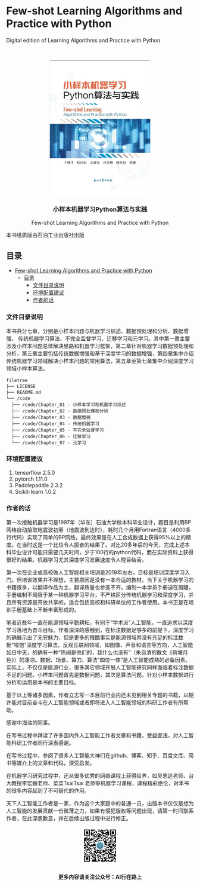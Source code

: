 # Few-shot Learning Algorithms and Practice with Python

Digital edition of Learning Algorithms and Practice with Python

<!-- PROJECT SHIELDS -->

<!-- PROJECT LOGO -->

<br />

<p align="center">
  <a href="https://github.com/dingjicai/Book_fewshot_learning">
    <img src="cover.jpg" alt="Logo" width="270" height="360">
  </a>

<h3 align="center">小样本机器学习Python算法与实践</h3>
  <p align="center">
    Few-shot Learning Algorithms and Practice with Python
    <br />

</p>

本书纸质版由石油工业出版社出版

## 目录

- [Few-shot Learning Algorithms and Practice with Python](#few-shot-learning-algorithms-and-practice-with-python)
  - [目录](#目录)
    - [文件目录说明](#文件目录说明)
    - [环境配置建议](#环境配置建议)
    - [作者的话](#作者的话)


### 文件目录说明

本书共分七章，分别是小样本问题与机器学习综述、数据预处理和分析、数据增强、 传统机器学习算法、不完全监督学习、迁移学习和元学习。其中第一章主要涉及小样本问题总体解决思路和机器学习框架，第二章针对机器学习数据预处理和分析，第三章主要包括传统数据增强和基于深度学习的数据增强，第四章集中介绍传统机器学习领域解决小样本问题的常用算法，第五章至第七章集中介绍深度学习领域小样本算法。

```
filetree 
├── LICENSE
├── README.md
└── /code
  ├── /code/Chapter_01 - 小样本学习和机器学习综述
  ├── /code/Chapter_02 - 数据预处理和分析
  ├── /code/Chapter_03 - 数据增强
  ├── /code/Chapter_04 - 传统机器学习
  ├── /code/Chapter_05 - 不完全监督学习
  ├── /code/Chapter_06 - 迁移学习
  └── /code/Chapter_07 - 元学习
```

### 环境配置建议

1. tensorflow   2.5.0
2. pytorch      1.11.0
3. Paddlepaddle 2.3.2
4. Scikit-learn 1.0.2


### 作者的话

第一次接触机器学习是1997年（华东）石油大学做本科毕业设计，题目是利用BP网络自动拾取地震波初至（地震波到达时），耗时几个月用Fortran语言（4000多行代码）实现了简单的BP网络，最终效果是在人工合成数据上获得95%以上的精度。在当时这是一个比较令人振奋的结果了。对比20多年后的今天，完成上述本科毕业设计可能只需要几天时间，少于100行的python代码，而在实际资料上获得很好的结果。机器学习尤其深度学习发展速度令人瞠目结舌。

第一次在企业或高校做人工智能相关培训是2019年左右。目标是培训深度学习入门。但培训效果并不理想，主要原因是没有一本合适的教材。当下关于机器学习的书籍很多，以翻译作品为主，翻译质量也参差不齐。编制一本学员手册迫在眉睫，手册编制不局限于某一种机器学习平台，不严格区分传统机器学习和深度学习，并且所有资源是开放共享的，适合包括高校和科研单位的工作者使用。本书正是在培训手册基础上不断丰富形成的。

笔者近些年一直在能源领域辛勤耕耘，有别于“学术派”人工智能，一直追求以深度学习落地为奋斗目标。作者深深的感触到，在标注数据足够多的前提下，深度学习的确展示出了无穷魅力，但是更多的残酷事实是能源领域并没有充足的标注数据“喂饱”深度学习算法。反观互联网领域，如图像、声音和语言等方向，人工智能如日中天，的确有一种“热闹是他们的，我什么也没有”（朱自清的散文《荷塘月色》）的凄凉。数据、场景、算力、算法“四位一体”是人工智能成熟的必备因素。实际上，不仅仅是能源行业，很多其它领域开展人工智能研究同样面临着标注数据不足的问题。小样本问题首先是数据问题，其次是算法问题。针对小样本数据进行分析和运用是本书的主要目标。

基于以上等诸多因素，作者立志写一本目前行业内还未见到相关专题的书籍，以期许能对目前奋斗在人工智能领域或者即将进入人工智能领域的科研工作者有所帮助。

感谢中海油的同事。

在写书过程中拜读了许多国内外人工智能工作者文章和书籍，受益匪浅，对人工智能科研工作者同行深表感谢。

在写书过程中，参阅了很多人工智能大神们在github、博客、知乎、百度文库、简书等媒介上的文章和代码，深受启发。

在机器学习研究过程中，还从很多优秀的网络课程上获得给养，如吴恩达老师、台大教授李宏毅老师、菜菜TsaiTsai 老师等机器学习课程，课程精彩绝伦，对本书的很多内容起到了不可替代的作用。

天下人工智能工作者是一家，作为这个大家庭中的普通一员，出版本书仅仅是想为人工智能的发展贡献一份微薄之力，如果有侵犯版权等问题出现，请第一时间联系作者，在此深表歉意，并在后续出版过程中进行修正。
<br />

<p align="center">
  <a href="https://github.com/dingjicai/Book_fewshot_learning">
    <img src="findme.jpg" alt="Logo" width="100" height="100">
  </a>
<h4 align="center">更多内容请关注公众号：AI行在路上</h4>
</p>
